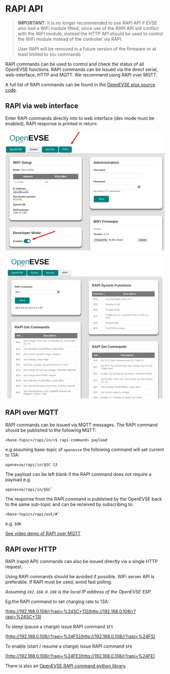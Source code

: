# RAPI API

> **IMPORTANT**: It is no longer recommended to use RAPI API if EVSE also had a WiFi module fitted, since use of the RAPI API will conflict with the WiFi module, instead the HTTP API should be used to control the WiFi module instead of the controller via RAPI. 
>
> User RAPI will be removed in a future version of the firmware or at least limited to `$Gx` commands

RAPI commands can be used to control and check the status of all OpenEVSE functions. RAPI commands can be issued via the direct serial, web-interface, HTTP and MQTT. We recommend using RAPI over MQTT.

A full list of RAPI commands can be found in the [OpenEVSE plus source code](https://github.com/OpenEVSE/open_evse/blob/stable/firmware/open_evse/src/rapi_proc.h).

## RAPI via web interface

Enter RAPI commands directly into to web interface (dev mode must be enabled), RAPI response is printed in return:

![enable-rapi](enable-rapi.png)

![rapi-web](rapi-web.png)

## RAPI over MQTT

RAPI commands can be issued via MQTT messages. The RAPI command should be published to the following MQTT:

```text
<base-topic>/rapi/in/<$ rapi-command> payload
```

e.g assuming base-topic of `openevse` the following command will set current to 13A:

```text
openevse/rapi/in/$SC 13
```

The payload can be left blank if the RAPI command does not require a payload e.g.

```text
openevse/rapi/in/$GC`
```

The response from the RAPI command is published by the OpenEVSE back to the same sub-topic and can be received by subscribing to:

```text
<base-topic>/rapi/out/#`
```
e.g. `$OK`

[See video demo of RAPI over MQTT](https://www.youtube.com/watch?v=tjCmPpNl-sA&t=101s)

## RAPI over HTTP

RAPI (rapid API) commands can also be issued directly via a single HTTP request. 

Using RAPI commands should be avoided if possible. WiFi server API is preferable. If RAPI must be used, avoid fast polling. 

*Assuming `192.168.0.108` is the local IP address of the OpenEVSE ESP.*

Eg.the RAPI command to set charging rate to 13A:

[http://192.168.0.108/r?rapi=%24SC+13](http://192.168.0.108/r?rapi=%24SC+13)

To sleep (pause a charge) issue RAPI command `$FS`

[http://192.168.0.108/r?rapi=%24FS](http://192.168.0.108/r?rapi=%24FS)

To enable (start / resume a charge) issue RAPI command `$FE`

[http://192.168.0.108/r?rapi=%24FE](http://192.168.0.108/r?rapi=%24FE)


There is also an [OpenEVSE RAPI command python library](https://github.com/tiramiseb/python-openevse).
